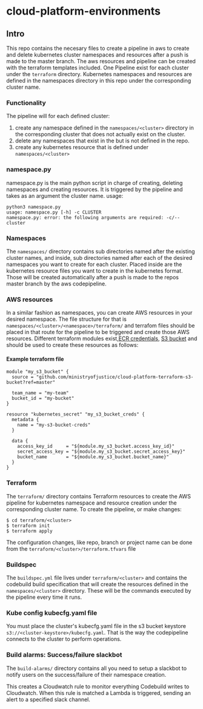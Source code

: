 # cloud-platform-environments

## Intro

This repo contains the necesary files to create a pipeline in aws to create and delete kubernetes cluster namespaces and resources after a push is made to the master branch.
The aws resources and pipeline can be created with the terraform templates included. One Pipeline exist for each cluster under the `terraform` directory.
Kubernetes namespaces and resources are defined in the namespaces directory in this repo under the corresponding cluster name.

### Functionality

The pipeline will for each defined cluster:
1) create any namespace defined in the `namespaces/<cluster>` directory in the corresponding cluster that does not actually exist on the cluster.
2) delete any namespaces that exist in the <cluster> but is not defined in the repo.
3) create any kubernetes resource that is defined under `namespaces/<cluster>`

### namespace.py

namespace.py is the main python script in charge of creating, deleting namespaces and creating resources. It is triggered by the pipeline and takes as an argument the cluster name.
usage:
```
python3 namespace.py
usage: namespace.py [-h] -c CLUSTER
namespace.py: error: the following arguments are required: -c/--cluster
```

### Namespaces

The `namespaces/` directory contains sub directories named after the existing cluster names, and inside, sub directories named after each of the desired namespaces you want to create for each cluster. Placed inside are the kubernetes resource files you want to create in the kubernetes format. Those will be created automatically after a push is made to the repos master branch by the aws codepipeline.

### AWS resources

In a similar fashion as namespaces, you can create AWS resources in your desired namespace. The file structure for that is `namespaces/<cluster>/<namespace>/terraform/` and terrafom files should be placed in that route for the pipeline to be triggered and create those AWS resources.
Different terraform modules exist,[ECR credentials](https://github.com/ministryofjustice/cloud-platform-terraform-ecr-credentials), [S3 bucket](https://github.com/ministryofjustice/cloud-platform-terraform-s3-bucket) and should be used to create these resources as follows:

#### Example terraform file

```
module "my_s3_bucket" {
  source = "github.com/ministryofjustice/cloud-platform-terraform-s3-bucket?ref=master"

  team_name = "my-team"
  bucket_id = "my-bucket"
}

resource "kubernetes_secret" "my_s3_bucket_creds" {
  metadata {
    name = "my-s3-bucket-creds"
  }

  data {
    access_key_id     = "${module.my_s3_bucket.access_key_id}"
    secret_access_key = "${module.my_s3_bucket.secret_access_key}"
    bucket_name       = "${module.my_s3_bucket.bucket_name}"
  }
}

```

### Terraform

The `terraform/` directory contains Terraform resources to create the AWS pipeline for kubernetes namespace and resource creation under the corresponding cluster name. To create the pipeline, or make changes:

```
$ cd terraform/<cluster>
$ terraform init
$ terraform apply
```
The configuration changes, like repo, branch or project name can be done from the `terraform/<cluster>/terraform.tfvars` file

### Buildspec

The `buildspec.yml` file lives under `terraform/<cluster>` and contains the codebuild build specification that will create the resources defined in the `namespaces/<cluster>` directory. These will be the commands executed by the pipeline every time it runs.

### Kube config kubecfg.yaml file

You must place the cluster's kubecfg.yaml file in the s3 bucket keystore `s3://<cluster-keystore>/kubecfg.yaml`. That is the way the codepipeline connects to the cluster to perform operations.

### Build alarms: Success/failure slackbot

The `build-alarms/` directory contains all you need to setup a slackbot to notify users on the success/failure of their namespace creation. 

This creates a Cloudwatch rule to monitor everything Codebuild writes to Cloudwatch. When this rule is matched a Lambda is triggered, sending an alert to a specified slack channel.  
